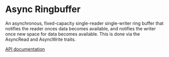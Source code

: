 # Async Ringbuffer

An asynchronous, fixed-capacity single-reader single-writer ring buffer that notifies the reader onces data becomes available, and notifies the writer once new space for data becomes available. This is done via the AsyncRead and AsyncWrite traits.

[API documentation](https://docs.rs/async_ringbuffer/)
